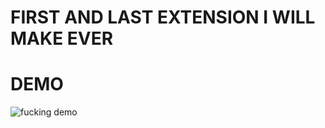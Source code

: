# FIRST AND LAST EXTENSION I WILL MAKE EVER

# DEMO
![fucking demo](https://i.imgur.com/4iX60Wh.gif)

